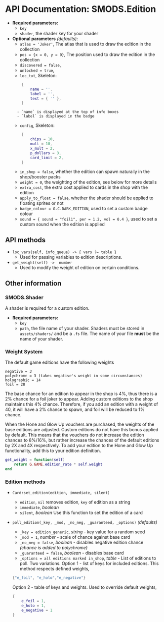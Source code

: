 # API Documentation: SMODS.Edition
- **Required parameters:**
	- `key`
	- `shader`, the shader key for your shader
- **Optional parameters** *(defaults)*:
	- `atlas = 'Joker'`, The atlas that is used to draw the edition in the collection
	- `pos = {x = 0, y = 0}`, The position used to draw the edition in the collection
	- `discovered = false`,
	- `unlocked = true`,
	- `loc_txt`, Skeleton:
	```lua
		{
			name = '',
			label = '',
			text = { '' },
		}
	```
		- `name` is displayed at the top of info boxes
		- `label` is displayed in the badge
	- `config`, Skeleton:
	```lua
		{
			chips = 10,
			mult = 10,
			x_mult = 2,
			p_dollars = 3,
			card_limit = 2,
		}
	```
	- `in_shop = false`, whether the edition can spawn naturally in the shop/booster packs
	- `weight = 0`, the weighting of the edition, see below for more details
	- `extra_cost`, the extra cost applied to cards in the shop with the edition
	- `apply_to_float = false`, whether the shader should be applied to floating sprites or not
	- `badge_colour = G.C.DARK_EDITION`, used to set a custom badge colour
	- `sound = { sound = "foil1", per = 1.2, vol = 0.4 }`, used to set a custom sound when the edition is applied

## API methods
- `loc_vars(self, info_queue) -> { vars ?= table }`
	- Used for passing variables to edition descriptions.
- `get_weight(self) ->  number `
	- Used to modify the weight of edition on certain conditions.

## Other information
### SMODS.Shader
A shader is required for a custom edition.
- **Required parameters:**
	- `key`
	- `path`, the file name of your shader. Shaders must be stored in `assets/shaders/` and be a `.fs` file. The name of your file **must** be the name of your shader.



### Weight System
The default game editions have the following weights
```
negative = 3
polychrome = 3 (takes negative's weight in some circumstances)
holographic = 14
foil = 20
```
The base chance for an edition to appear in the shop is 4%, thus there is a 2% chance for a foil joker to appear. Adding custom editions to the shop maintains this 4% chance. Therefore, if you add an edition with a weight of 40, it will have a 2% chance to spawn, and foil will be reduced to 1% chance.

When the Hone and Glow Up vouchers are purchased, the weights of the base editions are adjusted. Custom editions do not have this bonus applied by default. This means that the vouchers do not increase the edition chances to 8%/16%, but rather increase the chances of the default editions by 2X and 4X respectively. To add your edition to the Hone and Glow Up functionality, add this to your edition definition.
```lua
get_weight = function(self)
	return G.GAME.edition_rate * self.weight
end
```

### Edition methods
- `Card:set_edition(edition, immediate, silent)`
	- `edition`, `nil` removes edition, `key` of edition as a string
	- `immediate`, *boolean*
	- `silent`, *boolean*
Use this function to set the edition of a card

- `poll_edition(_key, _mod, _no_neg, _guaranteed, _options)` *(defaults)*
	- `_key = edition_generic`, *string* - key value for a random seed
	- `_mod = 1`, *number* - scale of chance against base card
	- `_no_neg = false`, *boolean* - disables negative edition chance *(chance is added to polychrome)*
	- `_guaranteed = false`, *boolean* - disables base card
	- `_options = all editions marked in_shop`, *table* - List of editions to poll. Two variations.
	Option 1 - list of keys for included editions. This method respects defined weights,
	```lua
	{"e_foil", "e_holo","e_negative"}
	```
	Option 2 - table of keys and weights. Used to override default weights,
	```lua
	{
		e_foil = 1,
		e_holo = 1,
		e_negative = 1
	}
	```